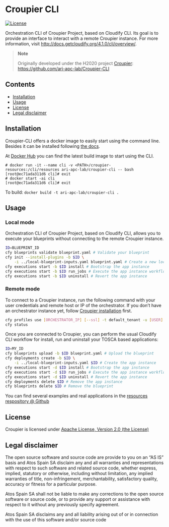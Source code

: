 # Croupier CLI

[![License](https://img.shields.io/badge/License-Apache%202.0-blue.svg)](https://opensource.org/licenses/Apache-2.0)

Orchestration CLI of Croupier Project, based on Cloudify CLI. Its goal is to provide an interface to interact with a remote Croupier instance. For more information, visit <http://docs.getcloudify.org/4.1.0/cli/overview/>.

> **Note**
>
> Originally developed under the H2020 project [Croupier](http://www.croupier.eu/): <https://github.com/ari-apc-lab/Croupier-CLI>

## Contents

- [Installation](#installation)
- [Usage](#usage)
- [License](#license)
- [Legal disclaimer](#legal-disclaimer)

## Installation

Croupier-CLI offers a docker image to easily start using the command line. Besides it can be installed following [the docs](https://docs.cloudify.co/4.5.0/install_maintain/installation/installing-cli/).

At [Docker Hub](https://hub.docker.com/r/ariapclab/croupier-cli) you can find the latest build image to start using the CLI.

```console
# docker run -it --name cli -v <PATH>/croupier-resources:/cli/resources ari-apc-lab/croupier-cli -- bash
[root@ec71ada311d6 cli]# exit
# docker start -ai cli
[root@ec71ada311d6 cli]# exit
```

To build: `docker build -t ari-apc-lab/croupier-cli .`

## Usage

### Local mode

Orchestration CLI of Croupier Project, based on Cloudify CLI, allows you to execute your blueprints without connecting to the remote Croupier instance.

```bash
ID=BLUEPRINT_ID
cfy blueprints validate blueprint.yaml # Validate your blueprint
cfy init --install-plugins -b $ID \
    -i ../local-blueprint-inputs.yaml blueprint.yaml # Create a new local app instance
cfy executions start -b $ID install # Bootstrap the app instance
cfy executions start -b $ID run_jobs # Execute the app instance workflow
cfy executions start -b $ID uninstall # Revert the app instance
```

### Remote mode

To connect to a Croupier instance, run the following command with your user credentials and remote host or IP of the orchestrator. If you don’t have an orchestrator instance yet, follow [Croupier installation](#croupier-installation) first.

```bash
cfy profiles use [ORCHESTRATOR_IP] [--ssl] -t default_tenant -u [USER] -p [PASS]
cfy status
```

Once you are connected to Croupier, you can perform the usual Cloudify CLI workflow for install, run and uninstall your TOSCA based applications:

```bash
ID=MY_ID
cfy blueprints upload -b $ID blueprint.yaml # Upload the blueprint
cfy deployments create -b $ID \
    -i ../local-blueprint-inputs.yaml $ID # Create the app instance
cfy executions start -d $ID install # Bootstrap the app instance
cfy executions start -d $ID run_jobs # Execute the app instance workflow
cfy executions start -d $ID uninstall # Revert the app instance
cfy deployments delete $ID # Remove the app instance
cfy blueprints delete $ID # Remove the blueprint
```

You can find several examples and real applications in the [resources respository @ Github](https://github.com/ari-apc-lab/croupier-resources)

## License

Croupier is licensed under [Apache License, Version 2.0 (the License)](./LICENSE)

## Legal disclaimer

The open source software and source code are provide to you on an “AS IS” basis and Atos Spain SA disclaim any and all warranties and representations with respect to such software and related source code, whether express, implied, statutory or otherwise, including without limitation, any implied warranties of title, non-infringement, merchantability, satisfactory quality, accuracy or fitness for a particular purpose.

Atos Spain SA shall not be liable to make any corrections to the open source software or source code, or to provide any support or assistance with respect to it without any previously specify agreement.

Atos Spain SA disclaims any and all liability arising out of or in connection
with the use of this software and/or source code
